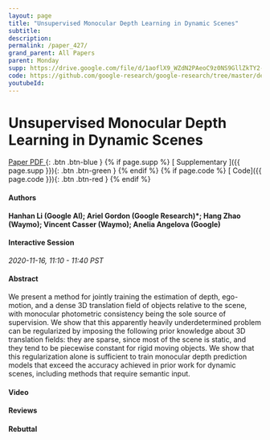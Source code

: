 ```yaml
---
layout: page
title: "Unsupervised Monocular Depth Learning in Dynamic Scenes"
subtitle: 
description:
permalink: /paper_427/
grand_parent: All Papers
parent: Monday
supp: https://drive.google.com/file/d/1aoflX9_WZdN2PAeoC9z0NS9GllZkTY2-/view
code: https://github.com/google-research/google-research/tree/master/depth_and_motion_learning
youtubeId: 
---
```


# Unsupervised Monocular Depth Learning in Dynamic Scenes

[<i class="fa fa-file-text-o" aria-hidden="true"></i> Paper PDF ](https://drive.google.com/file/d/18Dt24fgdRhuAOtxU4GRGDqF0fN0V_0mk/view){: .btn .btn-blue } {% if page.supp %} [<i class="fa fa-file-text-o" aria-hidden="true"></i> Supplementary ]({{ page.supp }}){: .btn .btn-green } {% endif %} {% if page.code %} [<i class="fa fa-github" aria-hidden="true"></i> Code]({{ page.code }}){: .btn .btn-red }
{% endif %}

#### Authors
**Hanhan Li (Google AI); Ariel Gordon (Google Research)*; Hang Zhao (Waymo); Vincent Casser (Waymo); Anelia Angelova (Google)**

#### Interactive Session
*2020-11-16, 11:10 - 11:40 PST*

#### Abstract
We present a method for jointly training the estimation of depth, ego-motion, and a dense 3D translation field of objects relative to the scene, with monocular photometric consistency being the sole source of supervision. We show that this apparently heavily underdetermined problem can be regularized by imposing the following prior knowledge about 3D translation fields: they are sparse, since most of the scene is static, and they tend to be piecewise constant for rigid moving objects. We show that this regularization alone is sufficient to train monocular depth prediction models that exceed the accuracy achieved in prior work for dynamic scenes, including methods that require semantic input.

#### Video 

#### Reviews

#### Rebuttal
